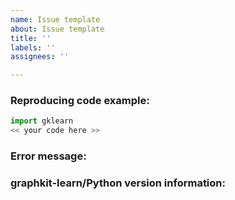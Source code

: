 ```yaml
---
name: Issue template
about: Issue template
title: ''
labels: ''
assignees: ''

---
```


<!-- Please describe the issue in detail here, and fill in the fields below -->

### Reproducing code example:

<!-- A short code example that reproduces the problem/missing feature. It should be
self-contained, i.e., possible to run as-is via 'python myproblem.py' -->

```python
import gklearn
<< your code here >>
```

<!-- Remove these sections for a feature request -->

### Error message:

<!-- Full error message, if any (starting from line Traceback: ...) -->

### graphkit-learn/Python version information:

<!-- Output from 'import sys, gklearn; print(gklearn.__version__, sys.version)' -->
